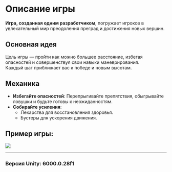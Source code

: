 # Описание игры

**Игра, созданная одним разработчиком**, погружает игроков в увлекательный мир преодоления преград и достижения новых вершин.

## Основная идея
Цель игры — пройти как можно большее расстояние, избегая опасностей и совершенствуя свои навыки маневрирования.  
Каждый шаг приближает вас к победе и новым высотам.

## Механика
- **Избегайте опасностей**: Перепрыгивайте препятствия, обыгрывайте ловушки и будьте готовы к неожиданностям.
- **Собирайте усиления**:
  - Лекарства для восстановления здоровья.
  - Бустеры для ускорения движения.

## Пример игры:

![](https://github.com/esoji1/RunnerUnity6/blob/master/ReadmeAssets/Runner%202025-01-02%2021-27-53%20(online-video-cutter.com).gif?raw=true)

---

### Версия Unity: 6000.0.28f1
